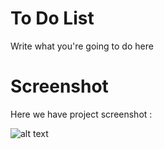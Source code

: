 # To Do List

Write what you're going to do here

# Screenshot

Here we have project screenshot :

![alt text](https://github.com/AurellOrell/Speech/blob/1de3b3ad571eeaf4c512337fd0efd631c8b2854d/Screenshot.png?raw=true)
